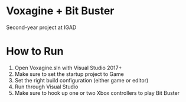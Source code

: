 # Voxagine + Bit Buster
Second-year project at IGAD

# How to Run
1. Open Voxagine.sln with Visual Studio 2017+
2. Make sure to set the startup project to Game
3. Set the right build configuration (either game or editor)
4. Run through Visual Studio
5. Make sure to hook up one or two Xbox controllers to play Bit Buster
